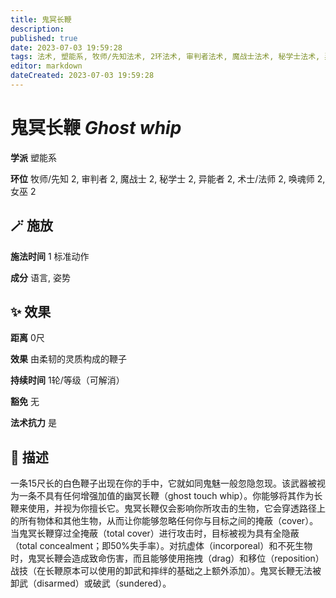 ```yaml
---
title: 鬼冥长鞭
description: 
published: true
date: 2023-07-03 19:59:28
tags: 法术, 塑能系, 牧师/先知法术, 2环法术, 审判者法术, 魔战士法术, 秘学士法术, 异能者法术, 术士/法师法术, 唤魂师法术, 女巫法术
editor: markdown
dateCreated: 2023-07-03 19:59:28
---
```


# **鬼冥长鞭** *Ghost whip*

**学派** 塑能系 

**环位** 牧师/先知 2, 审判者 2, 魔战士 2, 秘学士 2, 异能者 2, 术士/法师 2, 唤魂师 2, 女巫 2

## 🪄 施放

**施法时间** 1 标准动作

**成分** 语言, 姿势

## ✨ 效果  

**距离** 0尺 

**效果** 由柔韧的灵质构成的鞭子 

**持续时间** 1轮/等级（可解消） 

**豁免** 无

**法术抗力** 是

## 📖 描述

一条15尺长的白色鞭子出现在你的手中，它就如同鬼魅一般忽隐忽现。该武器被视为一条不具有任何增强加值的幽冥长鞭（ghost touch whip）。你能够将其作为长鞭来使用，并视为你擅长它。鬼冥长鞭仅会影响你所攻击的生物，它会穿透路径上的所有物体和其他生物，从而让你能够忽略任何你与目标之间的掩蔽（cover）。当鬼冥长鞭穿过全掩蔽（total cover）进行攻击时，目标被视为具有全隐蔽（total concealment；即50%失手率）。对抗虚体（incorporeal）和不死生物时，鬼冥长鞭会造成致命伤害，而且能够使用拖拽（drag）和移位（reposition）战技（在长鞭原本可以使用的卸武和摔绊的基础之上额外添加）。鬼冥长鞭无法被卸武（disarmed）或破武（sundered）。
    
